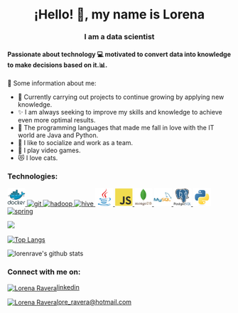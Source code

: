 <h1 align="center">¡Hello! 👋, my name is Lorena </h1>
<h3 align="center">I am a data scientist</h3>

 #### Passionate about technology 💻 motivated to convert data into knowledge to make decisions based on it.📊.
 
 

 

 💬 Some information about me:
   * 🔭 Currently carrying out projects to continue growing by applying new knowledge.
   * ✨ I am always seeking to improve my skills and knowledge to achieve even more optimal results.
   * 🌹 The programming languages ​​that made me fall in love with the IT world are Java and Python.
   * 👯 I like to socialize and work as a team.
   * 👾 I play video games.
   * 😻 I love cats.


<h3 align="left">Technologies:</h3>
<p align="left"> <a href="https://www.docker.com/" target="_blank" rel="noreferrer"> <img src="https://raw.githubusercontent.com/devicons/devicon/master/icons/docker/docker-original-wordmark.svg" alt="docker" width="40" height="40"/> </a> <a href="https://git-scm.com/" target="_blank" rel="noreferrer"> <img src="https://www.vectorlogo.zone/logos/git-scm/git-scm-icon.svg" alt="git" width="40" height="40"/> </a> <a href="https://hadoop.apache.org/" target="_blank" rel="noreferrer"> <img src="https://www.vectorlogo.zone/logos/apache_hadoop/apache_hadoop-icon.svg" alt="hadoop" width="40" height="40"/> </a> <a href="https://hive.apache.org/" target="_blank" rel="noreferrer"> <img src="https://www.vectorlogo.zone/logos/apache_hive/apache_hive-icon.svg" alt="hive" width="40" height="40"/> </a> <a href="https://www.java.com" target="_blank" rel="noreferrer"> <img src="https://raw.githubusercontent.com/devicons/devicon/master/icons/java/java-original.svg" alt="java" width="40" height="40"/> </a> <a href="https://developer.mozilla.org/en-US/docs/Web/JavaScript" target="_blank" rel="noreferrer"> <img src="https://raw.githubusercontent.com/devicons/devicon/master/icons/javascript/javascript-original.svg" alt="javascript" width="40" height="40"/> </a> <a href="https://www.mongodb.com/" target="_blank" rel="noreferrer"> <img src="https://raw.githubusercontent.com/devicons/devicon/master/icons/mongodb/mongodb-original-wordmark.svg" alt="mongodb" width="40" height="40"/> </a> <a href="https://www.mysql.com/" target="_blank" rel="noreferrer"> <img src="https://raw.githubusercontent.com/devicons/devicon/master/icons/mysql/mysql-original-wordmark.svg" alt="mysql" width="40" height="40"/> </a> <a href="https://www.postgresql.org" target="_blank" rel="noreferrer"> <img src="https://raw.githubusercontent.com/devicons/devicon/master/icons/postgresql/postgresql-original-wordmark.svg" alt="postgresql" width="40" height="40"/> </a> <a href="https://www.python.org" target="_blank" rel="noreferrer"> <img src="https://raw.githubusercontent.com/devicons/devicon/master/icons/python/python-original.svg" alt="python" width="40" height="40"/> </a> <a href="https://spring.io/" target="_blank" rel="noreferrer"> <img src="https://www.vectorlogo.zone/logos/springio/springio-icon.svg" alt="spring" width="40" height="40"/> </a> </p>


<a href="https://visitcount.itsvg.in">

 
  <img src="https://visitcount.itsvg.in/api?id=lorenrave&label=Profile%20Views&color=11&icon=0&pretty=false" />
</a>


[![Top Langs](https://github-readme-stats.vercel.app/api/top-langs/?username=lorenrave&layout=compact&theme=midnight-purple)](https://github.com/lorenrave/github-readme-stats)

![lorenrave's github stats](https://github-readme-stats.vercel.app/api?username=lorenrave&theme=midnight-purple&show_icons=true)

<h3 align="left">Connect with me on:</h3>
<p align="left">

<a href="https://linkedin.com/in/lorena-ravera/" target="blank"><img align="center" src="https://cdn.jsdelivr.net/npm/simple-icons@3.0.1/icons/linkedin.svg" alt="Lorena Ravera" height="30" width="40" />linkedin</a>

<a href="mailto:lore_ravera@hotmail.com " target="blank"><img align="center" src="https://cdn.jsdelivr.net/npm/simple-icons@3.0.1/icons/gmail.svg" alt="Lorena Ravera" height="30" width="40" />lore_ravera@hotmail.com</a>
